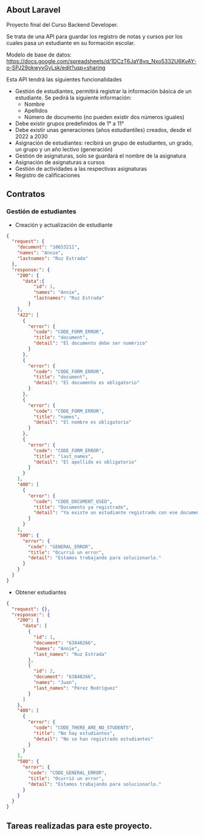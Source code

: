 ## About Laravel

Proyecto final del Curso Backend Developer.

Se trata de una API para guardar los registro de notas y cursos
por los cuales pasa un estudiante en su formación escolar.

Modelo de base de datos: https://docs.google.com/spreadsheets/d/1DCzT6JaY8vq_Nxo5332U6KvAY-o-SPJ29okwyvGyLsk/edit?usp=sharing

Esta API tendrá las siguientes funcionalidades

- Gestión de estudiantes, permitirá registrar la información básica de un estudiante. Se pedirá la siguiente
  información:
    - Nombre
    - Apellidos
    - Número de documento (no pueden existir dos números iguales)
- Debe existir grupos predefinidos de 1° a 11°
- Debe existir unas generaciones (años estudiantiles) creados, desde el 2022 a 2030
- Asignación de estudiantes: recibirá un grupo de estudiantes, un grado, un grupo y un año lectivo (generación)
- Gestión de asignaturas, solo se guardará el nombre de la asignatura
- Asignación de asignaturas a cursos
- Gestión de actividades a las respectivas asignaturas
- Registro de calificaciones

## Contratos

### Gestión de estudiantes

- Creación y actualización de estudiante
```json
{
  "request": {
    "document": "10653211",
    "names": "Annie",
    "lastnames": "Ruz Estrada"
  },
  "response:": {
    "200": {
      "data":{
          "id": 1,
          "names": "Annie",
          "lastnames": "Ruz Estrada"
        }
    },
    "422": [
      {
        "error": {
          "code": "CODE_FORM_ERROR",
          "title": "document",
          "detail": "El documento debe ser numérico"
        }
      },
      {
        "error": {
          "code": "CODE_FORM_ERROR",
          "title": "document",
          "detail": "El documento es obligatorio"
        }
      },
      {
        "error": {
          "code": "CODE_FORM_ERROR",
          "title": "names",
          "detail": "El nombre es obligatorio"
        }
      },
      {
        "error": {
          "code": "CODE_FORM_ERROR",
          "title": "last_names",
          "detail": "El apellido es obligatorio"
        }
      }
    ],
    "400": [
      {
        "error": {
          "code": "CODE_DOCUMENT_USED",
          "title": "Documento ya registrado",
          "detail": "Ya existe un estudiante registrado con ese documento"
        }
      }
    ],
    "500": {
      "error": {
        "code": "GENERAL_ERROR",
        "title": "Ocurrió un error",
        "detail": "Estamos trabajando para solucionarlo."
      }
    }
  }
}
```
- Obtener estudiantes

```json
{
  "request": {},
  "response:": {
    "200": {
      "data": [
        {
          "id": 1, 
          "document": "63848266",
          "names": "Annie",
          "last_names": "Ruz Estrada"
        },
        {
          "id": 2,
          "document": "63848266",
          "names": "Juan",
          "last_names": "Pérez Rodríguez"
        }
      ]
    },
    "400": [
      {
        "error": {
          "code": "CODE_THERE_ARE_NO_STUDENTS",
          "title": "No hay estudiantes",
          "detail": "No se han registrado estudiantes"
        }
      }
    ],
    "500": {
      "error": {
        "code": "CODE_GENERAL_ERROR",
        "title": "Ocurrió un error",
        "detail": "Estamos trabajando para solucionarlo."
      }
    }
  }
}
```


## Tareas realizadas para este proyecto.
